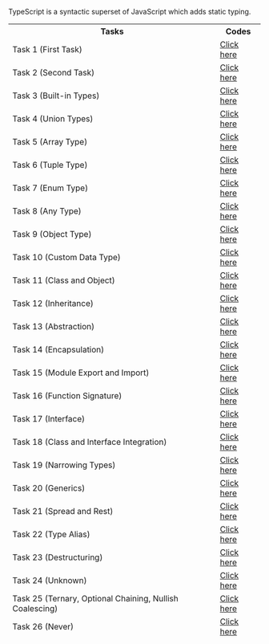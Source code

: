 TypeScript is a syntactic superset of JavaScript which adds static typing.

<table>
<thead><th>Tasks</th><th>Codes</tdh><thead>
<tr><td>Task 1 (First Task)</td> <td> <a href="https://github.com/Zubair650/TypeScript-Tasks/tree/main/Task%201"> Click here</a> </td></tr>
<tr><td>Task 2 (Second Task)</td> <td> <a href="https://github.com/Zubair650/TypeScript-Tasks/tree/main/Task%202"> Click here</a> </td></tr>
<tr><td>Task 3 (Built-in Types)</td> <td> <a href="https://github.com/Zubair650/TypeScript-Tasks/tree/main/Task%203%20(Built-in%20Types)"> Click here</a> </td></tr>
<tr><td>Task 4 (Union Types)</td> <td> <a href="https://github.com/Zubair650/TypeScript-Tasks/tree/main/Task%204%20(Union%20Types)"> Click here</a> </td></tr>
<tr><td>Task 5 (Array Type)</td> <td> <a href="https://github.com/Zubair650/TypeScript-Tasks/tree/main/Task%205%20(Array%20Type)"> Click here</a> </td></tr>
<tr><td>Task 6 (Tuple Type)</td> <td> <a href="https://github.com/Zubair650/TypeScript-Tasks/tree/main/Task%206%20(Tuple%20Type)"> Click here</a> </td></tr>
<tr><td>Task 7 (Enum Type)</td> <td> <a href="https://github.com/Zubair650/TypeScript-Tasks/tree/main/Task%207%20(Enum%20Type)"> Click here</a> </td></tr>
<tr><td>Task 8 (Any Type)</td> <td> <a href="https://github.com/Zubair650/TypeScript-Tasks/tree/main/Task%208%20(Any%20Type)"> Click here</a> </td></tr>
<tr><td>Task 9 (Object Type)</td> <td> <a href="https://github.com/Zubair650/TypeScript-Tasks/tree/main/Task%209%20(Object%20Type)"> Click here</a> </td></tr>
<tr><td>Task 10 (Custom Data Type)</td> <td> <a href="https://github.com/Zubair650/TypeScript-Tasks/tree/main/Task%2010%20(Custom%20Data%20Type)"> Click here</a> </td></tr>
<tr><td>Task 11 (Class and Object)</td> <td> <a href="https://github.com/Zubair650/TypeScript-Tasks/tree/main/Task%2011%20(Class%20and%20Object)"> Click here</a> </td></tr>
<tr><td>Task 12 (Inheritance)</td> <td> <a href="https://github.com/Zubair650/TypeScript-Tasks/tree/main/Task%2012%20(Inheritance)"> Click here</a> </td></tr>
<tr><td>Task 13 (Abstraction)</td> <td> <a href="https://github.com/Zubair650/TypeScript-Tasks/tree/main/Task%2013%20(Abstraction)"> Click here</a> </td></tr>
<tr><td>Task 14 (Encapsulation)</td> <td> <a href="https://github.com/Zubair650/TypeScript-Tasks/tree/main/Task%2014%20(Encapsulation)"> Click here</a> </td></tr>
<tr><td>Task 15 (Module Export and Import)</td> <td> <a href="https://github.com/Zubair650/TypeScript-Tasks/tree/main/Task%2015%20(Module%20Export%20and%20Import)"> Click here</a> </td></tr>
<tr><td>Task 16 (Function Signature)</td> <td> <a href="https://github.com/Zubair650/TypeScript-Tasks/tree/main/Task%2016%20(Function%20Signature)"> Click here</a> </td></tr>
<tr><td>Task 17 (Interface)</td> <td> <a href="https://github.com/Zubair650/TypeScript-Tasks/tree/main/Task%2017%20(Interface)"> Click here</a> </td></tr>
<tr><td>Task 18 (Class and Interface Integration)</td> <td> <a href="https://github.com/Zubair650/TypeScript-Tasks/tree/main/Task%2018%20(Class%20and%20Interface%20Integration)"> Click here</a> </td></tr>
<tr><td>Task 19 (Narrowing Types)</td> <td> <a href="https://github.com/Zubair650/TypeScript-Tasks/tree/main/Task%2019%20(Narrowing%20Types)"> Click here</a> </td></tr>
<tr><td>Task 20 (Generics)</td> <td> <a href="https://github.com/Zubair650/TypeScript-Tasks/tree/main/Task%2020%20(Generics)"> Click here</a> </td></tr>
<tr><td>Task 21 (Spread and Rest)</td> <td> <a href="https://github.com/Zubair650/TypeScript-Tasks/tree/main/Task%2021%20(Spread%20and%20Rest)"> Click here</a> </td></tr>
<tr><td>Task 22 (Type Alias)</td> <td> <a href="https://github.com/Zubair650/TypeScript-Tasks/tree/main/Task%2022%20(Type%20Alias)"> Click here</a> </td></tr>
<tr><td>Task 23 (Destructuring)</td> <td> <a href="https://github.com/Zubair650/TypeScript-Tasks/tree/main/Task%2023%20(Destructuring)"> Click here</a> </td></tr>
<tr><td>Task 24 (Unknown)</td> <td> <a href="https://github.com/Zubair650/TypeScript-Tasks/tree/main/Task%2024%20(Unknown)"> Click here</a> </td></tr>
<tr><td>Task 25 (Ternary, Optional Chaining, Nullish Coalescing)</td> <td> <a href="https://github.com/Zubair650/TypeScript-Tasks/tree/main/Task%2025%20(Ternary%2C%20Optional%20Chaining%2C%20Nullish%20Coalescing)"> Click here</a> </td></tr>
<tr><td>Task 26 (Never)</td> <td> <a href="https://github.com/Zubair650/TypeScript-Tasks/tree/main/Task%2026%20(Never)"> Click here</a> </td></tr>
</table>